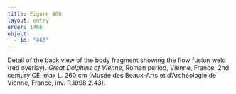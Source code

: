 ```yaml
---
title: Figure 466
layout: entry
order: 1466
object:
  - id: "466"
---
```


Detail of the back view of the body fragment showing the flow fusion weld (red overlay). *Great Dolphins of Vienne*, Roman period, Vienne, France, 2nd century CE, max L. 260 cm (Musée des Beaux-Arts et d’Archéologie de Vienne, France, inv. R.1998.2.43).
